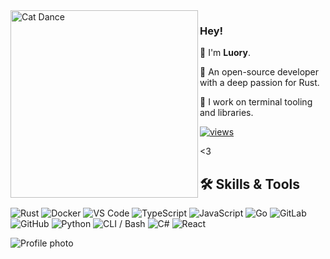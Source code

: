 <img align="left" src="https://media.tenor.com/C0mP_I660_0AAAAj/cat-dance.gif" width="300" alt="Cat Dance" />

### Hey!

👾 I'm **Luory**.

🦀 An open-source developer with a deep passion for Rust.

🐁 I work on terminal tooling and libraries.

[![views](https://komarev.com/ghpvc/?username=AskMeLuoryyy&style=flat&color=313131&label=views&abbreviated=true)](https://github.com/AskMeLuoryyy)


<3

 

## 🛠️ Skills & Tools

<p align="left">
  <img src="https://img.shields.io/badge/Rust-%23000000.svg?style=for-the-badge&logo=rust&logoColor=white" alt="Rust" />
  <img src="https://img.shields.io/badge/Docker-%230db7ed.svg?style=for-the-badge&logo=docker&logoColor=white" alt="Docker" />
  <img src="https://img.shields.io/badge/VSCode-%23007ACC.svg?style=for-the-badge&logo=visual-studio-code&logoColor=white" alt="VS Code" />
  <img src="https://img.shields.io/badge/TypeScript-%23007ACC.svg?style=for-the-badge&logo=typescript&logoColor=white" alt="TypeScript" />
  <img src="https://img.shields.io/badge/JavaScript-%23f7df1e.svg?style=for-the-badge&logo=javascript&logoColor=black" alt="JavaScript" />
  <img src="https://img.shields.io/badge/Go-%2300ADD8.svg?style=for-the-badge&logo=go&logoColor=white" alt="Go" />
  <img src="https://img.shields.io/badge/GitLab-%23fc6d26.svg?style=for-the-badge&logo=gitlab&logoColor=white" alt="GitLab" />
  <img src="https://img.shields.io/badge/GitHub-%23121011.svg?style=for-the-badge&logo=github&logoColor=white" alt="GitHub" />
  <img src="https://img.shields.io/badge/Python-%233776AB.svg?style=for-the-badge&logo=python&logoColor=white" alt="Python" />
  <img src="https://img.shields.io/badge/CLI-%23000000.svg?style=for-the-badge&logo=gnu-bash&logoColor=white" alt="CLI / Bash" />
  <img src="https://img.shields.io/badge/C%23-%23239120.svg?style=for-the-badge&logo=c-sharp&logoColor=white" alt="C#" />
  <img src="https://img.shields.io/badge/React-%2361DAFB.svg?style=for-the-badge&logo=react&logoColor=black" alt="React" />
</p>

![Profile photo](https://private-user-images.githubusercontent.com/214904149/452804207-24136b11-0a2e-44b2-a0c0-54eedc921ef7.jpg?jwt=eyJhbGciOiJIUzI1NiIsInR5cCI6IkpXVCJ9.eyJpc3MiOiJnaXRodWIuY29tIiwiYXVkIjoicmF3LmdpdGh1YnVzZXJjb250ZW50LmNvbSIsImtleSI6ImtleTUiLCJleHAiOjE3NTM3MzI3MTksIm5iZiI6MTc1MzczMjQxOSwicGF0aCI6Ii8yMTQ5MDQxNDkvNDUyODA0MjA3LTI0MTM2YjExLTBhMmUtNDRiMi1hMGMwLTU0ZWVkYzkyMWVmNy5qcGc_WC1BbXotQWxnb3JpdGhtPUFXUzQtSE1BQy1TSEEyNTYmWC1BbXotQ3JlZGVudGlhbD1BS0lBVkNPRFlMU0E1M1BRSzRaQSUyRjIwMjUwNzI4JTJGdXMtZWFzdC0xJTJGczMlMkZhd3M0X3JlcXVlc3QmWC1BbXotRGF0ZT0yMDI1MDcyOFQxOTUzMzlaJlgtQW16LUV4cGlyZXM9MzAwJlgtQW16LVNpZ25hdHVyZT00ODkwYjFhYTUyNGExN2I3ODEwNzJjMDdmMDhhN2U5YTZlYTc0MjNlZmZkYWQ4ODUwYTdhYmYxMmRhYjc5MGU5JlgtQW16LVNpZ25lZEhlYWRlcnM9aG9zdCJ9.7DX-ml7lw3kUUWXabj3FIC4V5dO4SiYZBiQrZqpQUC8)
